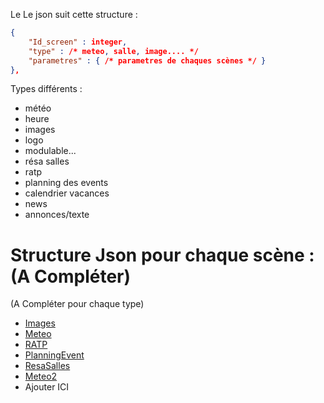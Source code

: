 Le 
Le json suit cette structure : 
```json
{
	"Id_screen" : integer,
	"type" : /* meteo, salle, image.... */
	"parametres" : { /* parametres de chaques scènes */ }
},  
```

Types différents : 
 * météo
 * heure
 * images
 * logo
 * modulable...
 * résa salles
 * ratp
 * planning des events
 * calendrier vacances
 * news
 * annonces/texte


# Structure Json pour chaque scène : (A Compléter)
(A Compléter pour chaque type)

 * [Images](type_database/Images.md)
 * [Meteo](type_database/Meteo.md)
 * [RATP](type_database/RATP.md)
 * [PlanningEvent](type_database/PlanningEvent.md)
 * [ResaSalles](type_database/ResaSalles.md)
 * [Meteo2](type_database/Meteo.md)
 * Ajouter ICI
